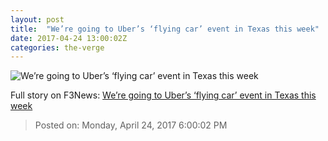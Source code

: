 ```yaml
---
layout: post
title:  "We’re going to Uber’s ‘flying car’ event in Texas this week"
date: 2017-04-24 13:00:02Z
categories: the-verge
---
```


![We’re going to Uber’s ‘flying car’ event in Texas this week](https://cdn0.vox-cdn.com/thumbor/k3j7so3_ScWJJhC5lpaX7zCs5EM=/0x88:2000x1213/1600x900/cdn0.vox-cdn.com/uploads/chorus_image/image/54386943/uber_20flying_20car.0.png)




Full story on F3News: [We’re going to Uber’s ‘flying car’ event in Texas this week](http://www.f3nws.com/n/eFhRFF)

> Posted on: Monday, April 24, 2017 6:00:02 PM
